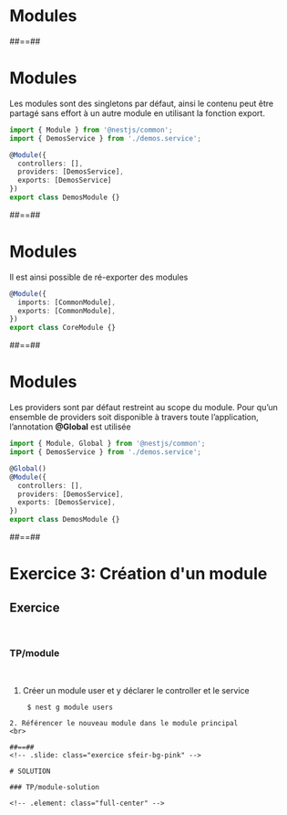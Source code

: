 <!-- .slide: class="transition " -->

# Modules

##==##
<!-- .slide: class="with-code" -->

# Modules
Les modules sont des singletons par défaut, ainsi le contenu peut être partagé sans effort à un autre module en utilisant la fonction export.

```typescript
import { Module } from '@nestjs/common';
import { DemosService } from './demos.service';

@Module({
  controllers: [],
  providers: [DemosService],
  exports: [DemosService]
})
export class DemosModule {}
```
<!-- .slide: class="big-code" -->

##==##
<!-- .slide: class="with-code" -->

# Modules
Il est ainsi possible de ré-exporter des modules

```typescript
@Module({
  imports: [CommonModule],
  exports: [CommonModule],
})
export class CoreModule {}
```
<!-- .slide: class="big-code" -->


##==##
<!-- .slide: class="with-code" -->

# Modules
Les providers sont par défaut restreint au scope du module. 
Pour qu’un ensemble de providers soit disponible à travers toute l’application, l’annotation **@Global** est utilisée

```typescript
import { Module, Global } from '@nestjs/common';
import { DemosService } from './demos.service';

@Global()
@Module({
  controllers: [],
  providers: [DemosService],
  exports: [DemosService],
})
export class DemosModule {}
```
<!-- .slide: class="big-code" -->


##==##
<!-- .slide: class="exercice sfeir-bg-pink" -->

# Exercice 3: Création d'un module
## Exercice
<br>

### TP/module
<br>

1. Créer un module user et y déclarer le controller et le service
   ```shell
    $ nest g module users
  ```
2. Référencer le nouveau module dans le module principal
<br>

##==##
<!-- .slide: class="exercice sfeir-bg-pink" -->

# SOLUTION

### TP/module-solution

<!-- .element: class="full-center" -->

